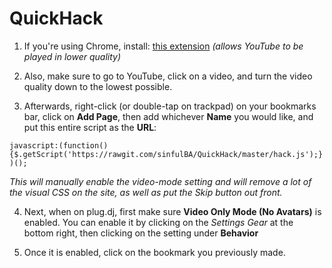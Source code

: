 # QuickHack

1. If you're using Chrome, install: [this extension](https://chrome.google.com/webstore/detail/h264ify/aleakchihdccplidncghkekgioiakgal?hl=en-US) *(allows YouTube to be played in lower quality)*

2. Also, make sure to go to YouTube, click on a video, and turn the video quality down to the lowest possible.

3. Afterwards, right-click (or double-tap on trackpad) on your bookmarks bar, click on **Add Page**, then add whichever **Name** you would like, and put this entire script as the **URL**: 

```javascript:(function(){$.getScript('https://rawgit.com/sinfulBA/QuickHack/master/hack.js');})();```

*This will manually enable the video-mode setting and will remove a lot of the visual CSS on the site, as well as put the *Skip* button out front.*


4. Next, when on plug.dj, first make sure **Video Only Mode (No Avatars)** is enabled.
You can enable it by clicking on the *Settings Gear* at the bottom right, then clicking on the setting under **Behavior**

5. Once it is enabled, click on the bookmark you previously made.
